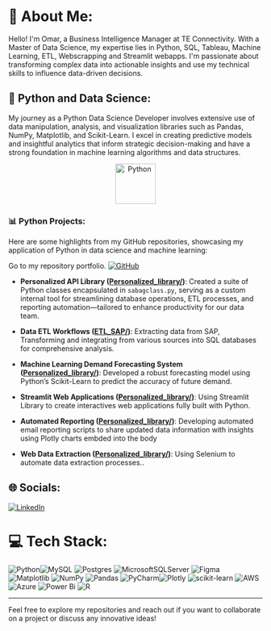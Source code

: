 # 💫 About Me:
Hello! I'm Omar, a Business Intelligence Manager at TE Connectivity. With a Master of Data Science, my expertise lies in Python, SQL, Tableau, Machine Learning, ETL, Webscrapping and Streamlit webapps. I'm passionate about transforming complex data into actionable insights and use my technical skills to influence data-driven decisions.<br>


## 🐍 Python and Data Science: 
My journey as a Python Data Science Developer involves extensive use of data manipulation, analysis, and visualization libraries such as Pandas, NumPy, Matplotlib, and Scikit-Learn. I excel in creating predictive models and insightful analytics that inform strategic decision-making and have a strong foundation in machine learning algorithms and data structures.

<p align="center">
  <img alt="Python" src="https://upload.wikimedia.org/wikipedia/commons/c/c3/Python-logo-notext.svg" width="80" height="80" />
</p>


### 📊 Python Projects:
Here are some highlights from my GitHub repositories, showcasing my application of Python in data science and machine learning:

Go to my repository portfolio. [![GitHub](https://img.shields.io/badge/github-%23121011.svg?style=for-the-badge&logo=github&logoColor=white)](https://github.com/ssabagg/my_portfolio)

- **Personalized API Library ([Personalized_library/](https://github.com/ssabagg/my_portfolio/tree/main/Personalized_library))**: Created a suite of Python classes encapsulated in `sabagclass.py`, serving as a custom internal tool for streamlining database operations, ETL processes, and reporting automation—tailored to enhance productivity for our data team.
  
- **Data ETL Workflows ([ETL_SAP/](https://github.com/ssabagg/my_portfolio/tree/main/ETL_SAP))**: Extracting data from SAP, Transforming and integrating from various sources into SQL databases for comprehensive analysis.

- **Machine Learning Demand Forecasting System ([Personalized_library/](https://github.com/ssabagg/my_portfolio/tree/main/Personalized_library))**: Developed a robust forecasting model using Python’s Scikit-Learn to predict the accuracy of future demand.

- **Streamlit Web Applications ([Personalized_library/](https://github.com/ssabagg/my_portfolio/tree/main/Personalized_library))**: Using Streamlit Library to create interactives web applications fully built with Python.
  
- **Automated Reporting ([Personalized_library/](https://github.com/ssabagg/my_portfolio/tree/main/Personalized_library))**: Developing automated email reporting scripts to share updated data information with insights using Plotly charts embded into the body
  
- **Web Data Extraction ([Personalized_library/](https://github.com/ssabagg/my_portfolio/tree/main/Personalized_library))**: Using Selenium to automate data extraction processes..
  

## 🌐 Socials:
[![LinkedIn](https://img.shields.io/badge/LinkedIn-%230077B5.svg?logo=linkedin&logoColor=white)](https://linkedin.com/in/omarsabag) 


# 💻 Tech Stack:
![Python](https://img.shields.io/badge/python-3670A0?style=for-the-badge&logo=python&logoColor=ffdd54)![MySQL](https://img.shields.io/badge/mysql-%2300000f.svg?style=for-the-badge&logo=mysql&logoColor=white) ![Postgres](https://img.shields.io/badge/postgres-%23316192.svg?style=for-the-badge&logo=postgresql&logoColor=white) ![MicrosoftSQLServer](https://img.shields.io/badge/Microsoft%20SQL%20Server-CC2927?style=for-the-badge&logo=microsoft%20sql%20server&logoColor=white) ![Figma](https://img.shields.io/badge/figma-%23F24E1E.svg?style=for-the-badge&logo=figma&logoColor=white) ![Matplotlib](https://img.shields.io/badge/Matplotlib-%23ffffff.svg?style=for-the-badge&logo=Matplotlib&logoColor=black) ![NumPy](https://img.shields.io/badge/numpy-%23013243.svg?style=for-the-badge&logo=numpy&logoColor=white) ![Pandas](https://img.shields.io/badge/pandas-%23150458.svg?style=for-the-badge&logo=pandas&logoColor=white) ![PyCharm](https://img.shields.io/badge/pycharm-143?style=for-the-badge&logo=pycharm&logoColor=black&color=black&labelColor=green)![Plotly](https://img.shields.io/badge/Plotly-%233F4F75.svg?style=for-the-badge&logo=plotly&logoColor=white) ![scikit-learn](https://img.shields.io/badge/scikit--learn-%23F7931E.svg?style=for-the-badge&logo=scikit-learn&logoColor=white) ![AWS](https://img.shields.io/badge/AWS-%23FF9900.svg?style=for-the-badge&logo=amazon-aws&logoColor=white) ![Azure](https://img.shields.io/badge/azure-%230072C6.svg?style=for-the-badge&logo=microsoftazure&logoColor=white) ![Power Bi](https://img.shields.io/badge/power_bi-F2C811?style=for-the-badge&logo=powerbi&logoColor=black) ![R](https://img.shields.io/badge/r-%23276DC3.svg?style=for-the-badge&logo=r&logoColor=white)


---

Feel free to explore my repositories and reach out if you want to collaborate on a project or discuss any innovative ideas!





